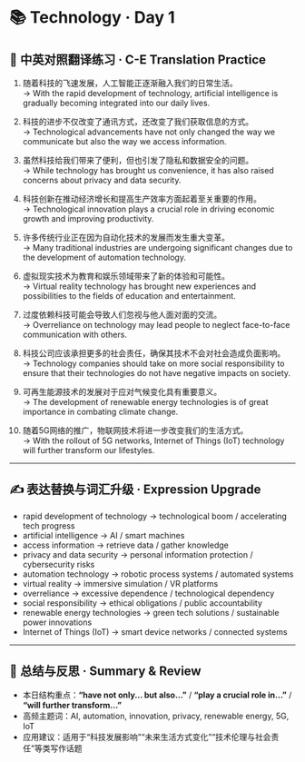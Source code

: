 # 📚 Technology · Day 1

## 📖 中英对照翻译练习 · C-E Translation Practice

1. 随着科技的飞速发展，人工智能正逐渐融入我们的日常生活。  
   → With the rapid development of technology, artificial intelligence is gradually becoming integrated into our daily lives.

2. 科技的进步不仅改变了通讯方式，还改变了我们获取信息的方式。  
   → Technological advancements have not only changed the way we communicate but also the way we access information.

3. 虽然科技给我们带来了便利，但也引发了隐私和数据安全的问题。  
   → While technology has brought us convenience, it has also raised concerns about privacy and data security.

4. 科技创新在推动经济增长和提高生产效率方面起着至关重要的作用。  
   → Technological innovation plays a crucial role in driving economic growth and improving productivity.

5. 许多传统行业正在因为自动化技术的发展而发生重大变革。  
   → Many traditional industries are undergoing significant changes due to the development of automation technology.

6. 虚拟现实技术为教育和娱乐领域带来了新的体验和可能性。  
   → Virtual reality technology has brought new experiences and possibilities to the fields of education and entertainment.

7. 过度依赖科技可能会导致人们忽视与他人面对面的交流。  
   → Overreliance on technology may lead people to neglect face-to-face communication with others.

8. 科技公司应该承担更多的社会责任，确保其技术不会对社会造成负面影响。  
   → Technology companies should take on more social responsibility to ensure that their technologies do not have negative impacts on society.

9. 可再生能源技术的发展对于应对气候变化具有重要意义。  
   → The development of renewable energy technologies is of great importance in combating climate change.

10. 随着5G网络的推广，物联网技术将进一步改变我们的生活方式。  
    → With the rollout of 5G networks, Internet of Things (IoT) technology will further transform our lifestyles.

---

## ✍️ 表达替换与词汇升级 · Expression Upgrade

- rapid development of technology → technological boom / accelerating tech progress  
- artificial intelligence → AI / smart machines  
- access information → retrieve data / gather knowledge  
- privacy and data security → personal information protection / cybersecurity risks  
- automation technology → robotic process systems / automated systems  
- virtual reality → immersive simulation / VR platforms  
- overreliance → excessive dependence / technological dependency  
- social responsibility → ethical obligations / public accountability  
- renewable energy technologies → green tech solutions / sustainable power innovations  
- Internet of Things (IoT) → smart device networks / connected systems

---

## 🧠 总结与反思 · Summary & Review

- 本日结构重点：**“have not only... but also...”** / **“play a crucial role in…”** / **“will further transform…”**  
- 高频主题词：AI, automation, innovation, privacy, renewable energy, 5G, IoT  
- 应用建议：适用于“科技发展影响”“未来生活方式变化”“技术伦理与社会责任”等类写作话题
